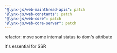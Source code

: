 ```yaml
---
"@lynx-js/web-mainthread-apis": patch
"@lynx-js/web-constants": patch
"@lynx-js/web-core": patch
"@lynx-js/web-core-server": patch
---
```


refactor: move some internal status to dom's attribute

It's essential for SSR

